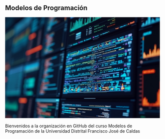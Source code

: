 ## Modelos de Programación

![Banner](https://github.com/UDFJDC-ModelosProgramacion/Recursos/blob/main/Images/MPBanner.png?raw=true)

Bienvenidos a la organización en GitHub del curso Modelos de Programación de la Universidad Distrital Francisco José de Caldas
